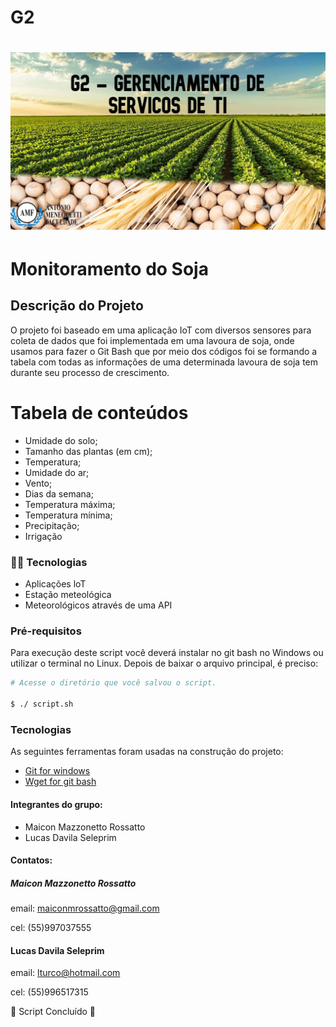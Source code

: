 # G2

<h1 align="center">
<img alt="Logo do repositório incluindo o nome da disciplina, logo da AMF e o semestre
2021/1 " src="G2.jpg" width="650px">
</h1>

# Monitoramento do Soja

## Descrição do Projeto
O projeto foi baseado em uma aplicação IoT com diversos sensores para coleta de dados que foi
implementada em uma lavoura de soja, onde usamos para fazer o Git Bash que por meio dos códigos
foi se formando a tabela com todas as informações de uma determinada lavoura de soja tem durante seu processo
de crescimento.


Tabela de conteúdos
=================
<!--ts-->
* Umidade do solo;
* Tamanho das plantas (em cm);
* Temperatura;
* Umidade do ar;
* Vento;
* Dias da semana;
* Temperatura máxima;
* Temperatura mínima;
* Precipitação;
* Irrigação
<!--te-->

### :ear_of_rice::hammer: Tecnologias

* Aplicações loT
* Estação meteológica
* Meteorológicos através de uma API

### Pré-requisitos
Para execução deste script você deverá instalar no git bash no Windows ou utilizar o
terminal no Linux.
Depois de baixar o arquivo principal, é preciso:
```bash
# Acesse o diretório que você salvou o script.

$ ./ script.sh
```  
### Tecnologias
As seguintes ferramentas foram usadas na construção do projeto:
- [Git for windows](https://git-scm.com/downloads/)
- [Wget for git bash](https://eternallybored.org/misc/wget/)

  
#### Integrantes do grupo:
  - Maicon Mazzonetto Rossatto
  - Lucas Davila Seleprim
  
  #### Contatos:
  
  ##### Maicon Mazzonetto Rossatto
  email: maiconmrossatto@gmail.com
  
  cel: (55)997037555
  
  #### Lucas Davila Seleprim
  email: lturco@hotmail.com

  cel: (55)996517315
  
  :construction: Script Concluído :construction:

</h4>

